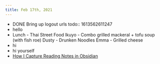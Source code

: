 ```yaml
---
title: Feb 17th, 2021
---
```


- DONE Bring up logout urls
  todo:: 1613562611247
- hello
- Lunch - Thai Street Food
  Ikuyo - Combo grilled mackeral + tofu soup (with fish roe)
  Dusty - Drunken Noodles
  Emma - Grilled cheese
- hi
- hi yourself
- [How I Capture Reading Notes in Obsidian](https://www.jamierubin.net/2021/02/15/how-i-capture-reading-notes-in-obsidian/)